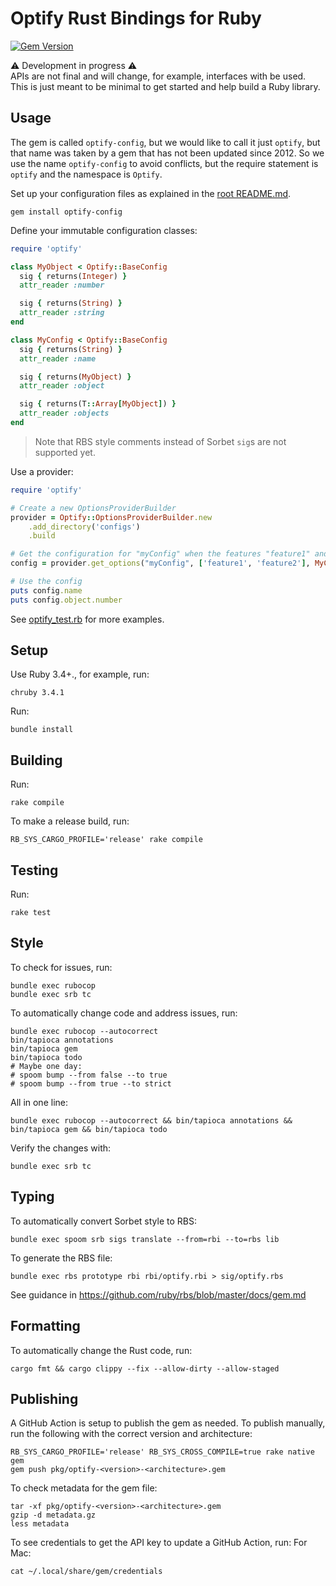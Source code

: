 # Optify Rust Bindings for Ruby
[![Gem Version](https://badge.fury.io/rb/optify-config.svg?icon=si%3Arubygems&icon_color=%23ec3c3c)](https://badge.fury.io/rb/optify-config)

⚠️ Development in progress ⚠️\
APIs are not final and will change, for example, interfaces with be used.
This is just meant to be minimal to get started and help build a Ruby library.

## Usage

The gem is called `optify-config`, but we would like to call it just `optify`, but that name was taken by a gem that has not been updated since 2012.
So we use the name `optify-config` to avoid conflicts, but the require statement is `optify` and the namespace is `Optify`.

Set up your configuration files as explained in the [root README.md](../../README.md).

```shell
gem install optify-config
```

Define your immutable configuration classes:
```ruby
require 'optify'

class MyObject < Optify::BaseConfig
  sig { returns(Integer) }
  attr_reader :number

  sig { returns(String) }
  attr_reader :string
end

class MyConfig < Optify::BaseConfig
  sig { returns(String) }
  attr_reader :name

  sig { returns(MyObject) }
  attr_reader :object

  sig { returns(T::Array[MyObject]) }
  attr_reader :objects
end
```

> Note that RBS style comments instead of Sorbet `sig`s are not supported yet.

Use a provider:
```ruby
require 'optify'

# Create a new OptionsProviderBuilder
provider = Optify::OptionsProviderBuilder.new
    .add_directory('configs')
    .build

# Get the configuration for "myConfig" when the features "feature1" and "feature2" are enabled
config = provider.get_options("myConfig", ['feature1', 'feature2'], MyConfig)

# Use the config
puts config.name
puts config.object.number
```

See [optify_test.rb](test/optify_test.rb) for more examples.

## Setup
<!-- Some tips in https://github.com/matsadler/magnus/issues/77 -->

Use Ruby 3.4+., for example, run:
```shell
chruby 3.4.1
```

Run:
```shell
bundle install
```

## Building
Run:
```shell
rake compile
```

To make a release build, run:
```shell
RB_SYS_CARGO_PROFILE='release' rake compile
```

## Testing

Run:
```shell
rake test
```

## Style
To check for issues, run:
```shell
bundle exec rubocop
bundle exec srb tc
```

To automatically change code and address issues, run:
```shell
bundle exec rubocop --autocorrect
bin/tapioca annotations
bin/tapioca gem
bin/tapioca todo
# Maybe one day:
# spoom bump --from false --to true
# spoom bump --from true --to strict
```

All in one line:
```shell
bundle exec rubocop --autocorrect && bin/tapioca annotations && bin/tapioca gem && bin/tapioca todo
```

Verify the changes with:
```shell
bundle exec srb tc
```

## Typing
To automatically convert Sorbet style to RBS:
```shell
bundle exec spoom srb sigs translate --from=rbi --to=rbs lib
```

<!--
When RBS supports checks at runtime and then we can support RBS style signatures in comments for configuration objects:
bundle exec spoom srb sigs translate --from=rbi --to=rbs lib test
 -->

To generate the RBS file:
```shell
bundle exec rbs prototype rbi rbi/optify.rbi > sig/optify.rbs
```

See guidance in https://github.com/ruby/rbs/blob/master/docs/gem.md

## Formatting
To automatically change the Rust code, run:
```shell
cargo fmt && cargo clippy --fix --allow-dirty --allow-staged
```

## Publishing
A GitHub Action is setup to publish the gem as needed.
To publish manually, run the following with the correct version and architecture:
```shell
RB_SYS_CARGO_PROFILE='release' RB_SYS_CROSS_COMPILE=true rake native gem
gem push pkg/optify-<version>-<architecture>.gem
```

To check metadata for the gem file:
```shell
tar -xf pkg/optify-<version>-<architecture>.gem
gzip -d metadata.gz
less metadata
```

To see credentials to get the API key to update a GitHub Action, run:
For Mac:
```shell
cat ~/.local/share/gem/credentials
```
